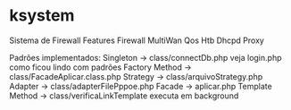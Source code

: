 # ksystem

Sistema de Firewall
Features
Firewall
MultiWan
Qos Htb
Dhcpd
Proxy

Padrões implementados:
Singleton -> class/connectDb.php veja login.php como ficou lindo com padrões
Factory Method -> class/FacadeAplicar.class.php
Strategy -> class/arquivoStrategy.php
Adapter -> class/adapterFilePppoe.php
Facade -> aplicar.php
Template Method -> class/verificaLinkTemplate executa em background 

